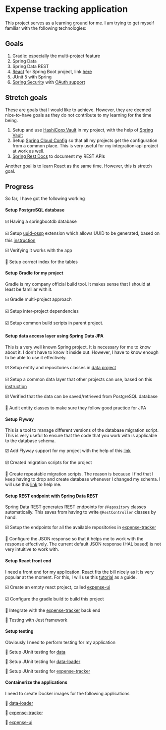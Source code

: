 # Expense tracking application
This project serves as a learning ground for me. I am trying to get myself familiar with the following technologies:

## Goals
1. Gradle: especially the multi-project feature
2. Spring Data
3. Spring Data REST 
4. [React](https://reactjs.org/) for Spring Boot project, link [here](https://developer.okta.com/blog/2018/07/19/simple-crud-react-and-spring-boot) 
5. JUnit 5 with Spring
6. [Spring Security](https://spring.io/projects/spring-security#learn) with [OAuth support](https://spring.io/projects/spring-security-oauth)

## Stretch goals
These are goals that I would like to achieve. However, they are deemed nice-to-have goals as they do not contribute to my learning for the time being.

1. Setup and use [HashiCorp Vault](https://www.vaultproject.io/) in my project, with the help of [Spring Vault](https://docs.spring.io/spring-vault/docs/current/reference/html/index.html)
2. Setup [Spring Cloud Config](https://cloud.spring.io/spring-cloud-static/spring-cloud-config/2.1.0.RELEASE/single/spring-cloud-config.html) so that all my projects get the configuration from a common place. This is very useful for my integration-api project at work as well.
3. [Spring Rest Docs](https://spring.io/projects/spring-restdocs) to document my REST APIs

Another goal is to learn React as the same time. However, this is  stretch goal. 

## Progress
So far, I have got the following working

#### Setup PostgreSQL database

  :ballot_box_with_check: Having a springbootdb database 
  
  :ballot_box_with_check: Setup [uuid-ossp](https://www.postgresql.org/docs/current/uuid-ossp.html) extension which allows UUID to be generated, based on this [instruction](https://www.postgresql.org/message-id/C5EBF511-835E-4F24-A4E4-6CC0119F48E4@me.com)
  
  :ballot_box_with_check: Verifying it works with the app
  
  :black_square_button: Setup correct index for the tables
  
#### Setup Gradle for my project
Gradle is my company official build tool. It makes sense that I should at least be familiar with it.

  :ballot_box_with_check: Gradle multi-project approach

  :ballot_box_with_check: Setup inter-project dependencies

  :ballot_box_with_check: Setup common build scripts in parent project.

#### Setup data access layer using Spring Data JPA
This is a very well known Spring project. It is necessary for me to know about it. I don't have to know it inside out. However, I have to know enough to be able to use it effectively.   
 
  :ballot_box_with_check: Setup entity and repositories classes in [data project](data)
  
  :ballot_box_with_check: Setup a common data layer that other projects can use, based on this [instruction](https://stackoverflow.com/questions/55728878/scan-repositories-in-another-package)
  
  :ballot_box_with_check: Verified that the data can be saved/retrieved from PostgreSQL database
  
  :black_square_button: Audit entity classes to make sure they follow good practice for JPA

#### Setup Flyway
This is a tool to manage different versions of the database migration script. This is very useful to ensure that the code that you work with is applicable to the database schema.
  
  :ballot_box_with_check: Add Flyway support for my project with the help of this [link](https://docs.spring.io/spring-boot/docs/current/reference/html/howto-database-initialization.html#howto-execute-flyway-database-migrations-on-startup)
  
  :ballot_box_with_check: Created migration scripts for the project
  
  :black_square_button: Create repeatable migration scripts. The reason is because I find that I keep having to drop and create database whenever I changed my schema. I will use this [link](https://flywaydb.org/documentation/migrations#repeatable-migrations) to help me.    
  
#### Setup REST endpoint with Spring Data REST
Spring Data REST generates REST endpoints for `@Repository` classes automatically. This saves from having to write `@RestController` classes by hand.

  :ballot_box_with_check: Setup the endpoints for all the available repositories in [expense-tracker](expense-tracker)
  
  :black_square_button: Configure the JSON response so that it helps me to work with the response effectively. The current default JSON response (HAL based) is not very intuitive to work with.

#### Setup React front end
I need a front end for my application. React fits the bill nicely as it is very popular at the moment. For this, I will use this [tutorial](https://dzone.com/articles/integrating-java-and-npm-builds-using-gradle) as a guide.

  :ballot_box_with_check: Create an empty react project, called [expense-ui](expense-ui) 
  
  :ballot_box_with_check: Configure the gradle build to build this project
  
  :black_square_button: Integrate with the [expense-tracker](expense-tracker) back end
  
  :black_square_button: Testing with Jest framework
  
#### Setup testing
Obviously I need to perform testing for my application

  :black_square_button: Setup JUnit testing for [data](data)
  
  :black_square_button: Setup JUnit testing for [data-loader](data-loader)
  
  :black_square_button: Setup JUnit testing for [expense-tracker](expense-tracker)
  
#### Containerize the applications
I need to create Docker images for the following applications

  :black_square_button: [data-loader](data-loader)
  
  :black_square_button: [expense-tracker](expense-tracker)
  
  :black_square_button: [expense-ui](expense-ui)